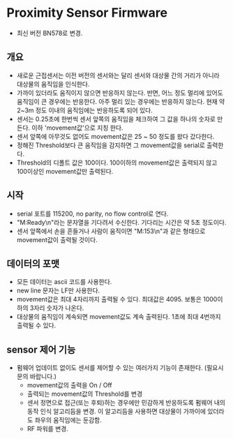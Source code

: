 # Proximity Sensor Firmware
* 최신 버전 BN578로 변경.

## 개요
* 새로운 근접센서는 이전 버전의 센서와는 달리 센서와 대상물 간의 거리가 아니라 대상물의 움직임을 인식한다.
* 가까이 있더라도 움직이지 않으면 반응하지 않는다. 반면, 어느 정도 멀리에 있어도 움직임이 큰 경우에는 반응한다. 아주 멀리 있는 경우에는 반응하지 않는다. 현재 약 2~3m 정도 이내의 움직임에는 반응하도록 되어 있다.
* 센서는 0.25초에 한번씩 센서 앞쪽의 움직임을 체크하여 그 값을 하나의 숫자로 만든다. 이하 'movement값'으로 지칭 한다.
* 센서 앞쪽에 아무것도 없어도 movement값은 25 ~ 50 정도를 왔다 갔다한다. 
* 정해진 Threshold보다 큰 움직임을 감지하면 그 movement값을 serial로 출력한다.
* Threshold의 디폴트 값은 100이다. 100이하의 movement값은 출력되지 않고 100이상인 movement값만 출력된다.

## 시작
* serial 포트를 115200, no parity, no flow control로 연다.
* "M:Ready\n"라는 문자열을 기다려서 수신한다. 기다리는 시간은 약 5초 정도이다.
* 센서 앞쪽에서 손을 흔들거나 사람이 움직이면 "M:153\n"과 같은 형태으로 movement값이 출력될 것이다.

## 데이터의 포맷
* 모든 데이터는 ascii 코드를 사용한다.
* new line 문자는 LF만 사용한다.
* movement값은 최대 4자리까지 출력될 수 있다. 최대값은 4095. 보통은 1000이하의 3자리 숫자가 나온다.
* 대상물의 움직임이 계속되면 movement값도 계속 출력된다. 1초에 최대 4번까지 출력될 수 있다.

## sensor 제어 기능
* 펌웨어 업데이트 없이도 센서를 제어할 수 있는 여러가지 기능이 존재한다. (필요시 문의 바랍니다.)
  * movement값의 출력을 On / Off
  * 출력되는 movement값의 Threshold를 변경
  * 센서 정면으로 접근(또는 후퇴)하는 경우에만 민감하게 반응하도록 펌웨어 내의 동작 인식 알고리듬을 변경. 이 알고리듬을 사용하면 대상물이 가까이에 있더라도 좌우의 움직임에는 둔감함.
  * RF 파워를 변경.
